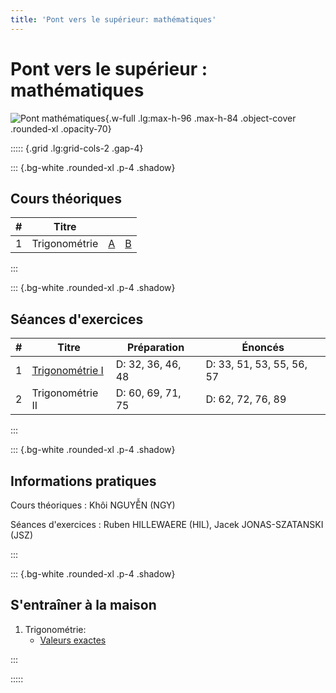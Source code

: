 ```yaml
---
title: 'Pont vers le supérieur: mathématiques'
---
```


# Pont vers le supérieur : mathématiques

![Pont mathématiques](/images/PM1C.png){.w-full .lg:max-h-96 .max-h-84 .object-cover .rounded-xl .opacity-70}

::::: {.grid .lg:grid-cols-2 .gap-4}

::: {.bg-white .rounded-xl .p-4 .shadow}

## Cours théoriques

|   # | Titre         |                                               |                                               |
| --: | ------------- | :-------------------------------------------: | :-------------------------------------------: |
|   1 | Trigonométrie | [A](/PM1C/slides/01-trigonometry?boardName=A) | [B](/PM1C/slides/01-trigonometry?boardName=B) |

:::

::: {.bg-white .rounded-xl .p-4 .shadow}

## Séances d'exercices

|   # | Titre                                              | Préparation       | Énoncés                   |
| --: | -------------------------------------------------- | ----------------- | ------------------------- |
|   1 | [Trigonométrie I](/PM1C/exercises/01-trigonometry) | D: 32, 36, 46, 48 | D: 33, 51, 53, 55, 56, 57 |
|   2 | Trigonométrie II                                   | D: 60, 69, 71, 75 | D: 62, 72, 76, 89         |

:::

::: {.bg-white .rounded-xl .p-4 .shadow}

## Informations pratiques

Cours théoriques
: Khôi NGUYỄN (NGY)

Séances d'exercices
: Ruben HILLEWAERE (HIL), Jacek JONAS-SZATANSKI (JSZ)

:::

::: {.bg-white .rounded-xl .p-4 .shadow}

## S'entraîner à la maison

1. Trigonométrie:
   - [Valeurs exactes](/PM1C/practice/trigonometry/exact_values)

:::

:::::